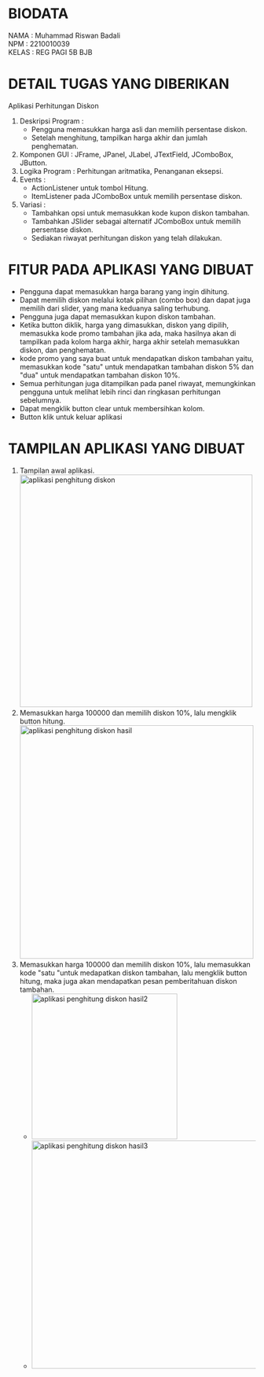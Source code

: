 # BIODATA
NAMA  : Muhammad Riswan Badali<br>
NPM   : 2210010039<br>
KELAS : REG PAGI 5B BJB<br>

# DETAIL TUGAS YANG DIBERIKAN
Aplikasi Perhitungan Diskon<br>
1. Deskripsi Program :<br>
   - Pengguna memasukkan harga asli dan memilih persentase diskon.<br>
   - Setelah menghitung, tampilkan harga akhir dan jumlah penghematan.<br>
2. Komponen GUI : JFrame, JPanel, JLabel, JTextField, JComboBox, JButton.<br>
3. Logika Program : Perhitungan aritmatika, Penanganan eksepsi.<br>
4. Events :<br>
   - ActionListener untuk tombol Hitung. <br>
   - ItemListener pada JComboBox untuk memilih persentase diskon.<br>
5. Variasi :<br>
   - Tambahkan opsi untuk memasukkan kode kupon diskon tambahan.<br>
   - Tambahkan JSlider sebagai alternatif JComboBox untuk memilih persentase diskon.<br>
   - Sediakan riwayat perhitungan diskon yang telah dilakukan.<br>
# FITUR PADA APLIKASI YANG DIBUAT
- Pengguna dapat memasukkan harga barang yang ingin dihitung.<br>
- Dapat memilih diskon melalui kotak pilihan (combo box) dan dapat juga memilih dari slider, yang mana keduanya saling terhubung.<br>
- Pengguna juga dapat memasukkan kupon diskon tambahan.<br>
- Ketika button diklik, harga yang dimasukkan, diskon yang dipilih, memasukka kode promo tambahan jika ada, maka hasilnya akan di tampilkan pada kolom harga akhir, harga akhir setelah memasukkan diskon, dan penghematan.<br>
- kode promo yang saya buat untuk mendapatkan diskon tambahan yaitu, memasukkan kode "satu" untuk mendapatkan tambahan diskon 5% dan "dua" untuk mendapatkan tambahan diskon 10%.
- Semua perhitungan juga ditampilkan pada panel riwayat, memungkinkan pengguna untuk melihat lebih rinci dan ringkasan perhitungan sebelumnya.<br>
- Dapat mengklik button clear untuk membersihkan kolom.<br>
- Button klik untuk keluar aplikasi

# TAMPILAN APLIKASI YANG DIBUAT
1. Tampilan awal aplikasi.<br>
<img width="473" alt="aplikasi penghitung diskon" src="https://github.com/user-attachments/assets/0cd4df51-ca72-4361-8f93-e833fda86b5c"><br>
2. Memasukkan harga 100000 dan memilih diskon 10%, lalu mengklik button hitung.<br>
<img width="475" alt="aplikasi penghitung diskon hasil" src="https://github.com/user-attachments/assets/12996780-4898-41d9-895b-2bbb7be66958"><br>
3. Memasukkan harga 100000 dan memilih diskon 10%, lalu memasukkan kode "satu "untuk medapatkan diskon tambahan, lalu mengklik button hitung, maka juga akan mendapatkan pesan pemberitahuan diskon tambahan.<br>
   - <img width="296" alt="aplikasi penghitung diskon hasil2" src="https://github.com/user-attachments/assets/fc187107-de51-431d-bc4c-c7e5e71c7087"><br>
   - <img width="464" alt="aplikasi penghitung diskon hasil3" src="https://github.com/user-attachments/assets/578f5fc8-e28e-4b22-90d5-d914119fc191"><br>




